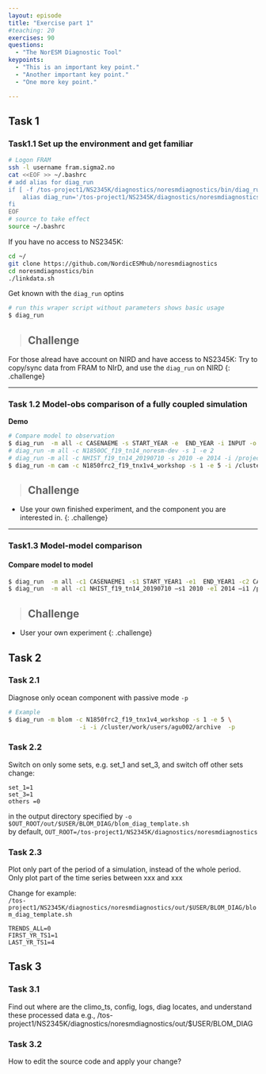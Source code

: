 ```yaml
---
layout: episode
title: "Exercise part 1"
#teaching: 20
exercises: 90
questions:
  - "The NorESM Diagnostic Tool"
keypoints:
  - "This is an important key point."
  - "Another important key point."
  - "One more key point."

---
```


## Task 1
### Task1.1 Set up the environment and get familiar

```bash
# Logon FRAM
ssh -l username fram.sigma2.no
cat <<EOF >> ~/.bashrc
# add alias for diag_run
if [ -f /tos-project1/NS2345K/diagnostics/noresmdiagnostics/bin/diag_run ];then
    alias diag_run='/tos-project1/NS2345K/diagnostics/noresmdiagnostics/bin/diag_run'
fi
EOF
# source to take effect
source ~/.bashrc
```
If you have no access to NS2345K:
```bash
cd ~/
git clone https://github.com/NordicESMhub/noresmdiagnostics
cd noresmdiagnostics/bin
./linkdata.sh
```

Get known with the `diag_run` optins
```bash
# run this wraper script without parameters shows basic usage
$ diag_run
```

>## Challenge
For those alread have account on NIRD and have access to NS2345K:
Try to copy/sync data from FRAM to NIrD, and use the `diag_run` on NIRD
{: .challenge}

---

### Task 1.2 Model-obs comparison of a fully coupled simulation

**Demo**
```bash
# Compare model to observation
$ diag_run  -m all -c CASENAEME -s START_YEAR -e  END_YEAR -i INPUT -o OUTPUT –w WEBPAGE​
# diag_run -m all -c N1850OC_f19_tn14_noresm-dev -s 1 -e 2
# diag_run -m all -c NHIST_f19_tn14_20190710 -s 2010 -e 2014 -i /projects/NS2345K/workshop/cases &>~/diag_run.log1 &
$ diag_run -m cam -c N1850frc2_f19_tnx1v4_workshop -s 1 -e 5 -i /cluster/work/users/agu002/archive -o /tos-project1/NS2345K/diagnostics/noresmdiagnostics/out/$USER -w /tos-project1/NS2345K/www/diagnostics/noresmdiagnostics/$USER
```
>## Challenge
* Use your own finished experiment, and the component you are interested in.
{: .challenge}

---

### Task1.3 Model-model comparison
#### Compare model to model

```bash
$ diag_run  -m all -c1 CASENAEME1 -s1 START_YEAR1 -e1  END_YEAR1 -c2 CASENAME2 -s2 START_YEAR2 -e2 –END_YEAR2 -i1 INPUT1 -i2 INPUT2 -o OUTPUT –w WEBPAGE
$ diag_run  -m all -c1 NHIST_f19_tn14_20190710 –s1 2010 -e1 2014 –i1 /projects/NS2345K/workshop/cases -c2 N1850_f19_tn14_20190621 -s2 1750 -e2 1754 -i2 /projects/NS2345K/workshop/cases &>~/diag_run.log2 &
```

>## Challenge
* User your own experiment
{: .challenge}

## Task 2
### Task 2.1
Diagnose only ocean component with passive mode `-p`

```bash
# Example
$ diag_run -m blom -c N1850frc2_f19_tnx1v4_workshop -s 1 -e 5 \
                    -i -i /cluster/work/users/agu002/archive  -p
```
### Task 2.2
Switch  on only some sets, e.g. set_1 and set_3, and switch off other sets \
change: 
```
set_1=1
set_3=1
others =0
```
in the output directory specified by `-o` \
`$OUT_ROOT/out/$USER/BLOM_DIAG/blom_diag_template.sh`\
by default, `OUT_ROOT=/tos-project1/NS2345K/diagnostics/noresmdiagnostics`


### Task 2.3
Plot only part of the period of a simulation, instead of the whole period.\
Only plot part of the time series between xxx and xxx

Change for example:\
`/tos-project1/NS2345K/diagnostics/noresmdiagnostics/out/$USER/BLOM_DIAG/blom_diag_template.sh`

```
TRENDS_ALL=0
FIRST_YR_TS1=1
LAST_YR_TS1=4
```

## Task 3

### Task 3.1
Find out where are the climo_ts, config, logs, diag locates, and understand these processed data
e.g., /tos-project1/NS2345K/diagnostics/noresmdiagnostics/out/$USER/BLOM_DIAG

### Task 3.2
How to edit the source code and apply your change?

